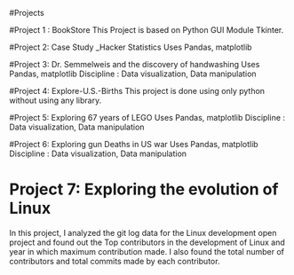 #Projects

#Project 1 : BookStore
This Project is based on Python GUI Module Tkinter.

#Project 2: Case Study _Hacker Statistics
Uses Pandas, matplotlib

#Project 3: Dr. Semmelweis and the discovery of handwashing	
Uses Pandas, matplotlib
Discipline : Data visualization, Data manipulation 

#Project 4: Explore-U.S.-Births
This project is done using only python without using any library.

#Project 5: Exploring 67 years of LEGO
Uses Pandas, matplotlib
Discipline : Data visualization, Data manipulation 

#Project 6: Exploring gun Deaths in US war
Uses Pandas, matplotlib
Discipline : Data visualization, Data manipulation 

# Project 7: Exploring the evolution of Linux
In this project, I analyzed the git log data for the Linux development open project and found out the Top contributors in the development of Linux and year in which maximum contribution made.
I also found the total number of contributors and total commits made by each contributor.

